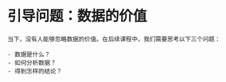 # 引导问题：数据的价值

```{admonition} Question
当下，没有人能够忽略数据的价值。在后续课程中，我们需要思考以下三个问题：

- 数据是什么？
- 如何分析数据？
- 得到怎样的结论？

```